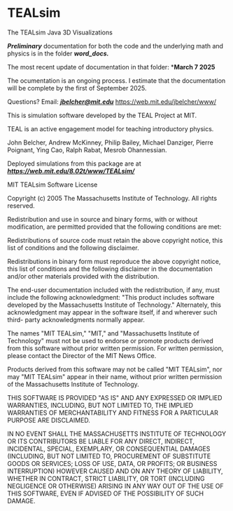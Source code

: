 # TEALsim

The TEALsim Java 3D Visualizations  

***Preliminary*** documentation for both the code and the underlying math and physics is in the folder ***word_docs.*** 

The most recent update of documentation in that folder: ***March 7 2025**

The ocumentation is an ongoing process. I estimate that the documentation will be complete by the first of September 2025.

Questions?  Email: ***jbelcher@mit.edu***  https://web.mit.edu/jbelcher/www/

This is simulation software developed by the TEAL Project at MIT.

TEAL is an active engagement model for teaching introductory physics.  

John Belcher, Andrew McKinney, Philip Bailey, Michael Danziger, Pierre Poignant, Ying Cao, Ralph Rabat, Mesrob Ohannessian.

Deployed simulations from this package are at ***https://web.mit.edu/8.02t/www/TEALsim/***


MIT TEALsim Software License

Copyright (c) 2005 The Massachusetts Institute of Technology. All rights reserved.

Redistribution and use in source and binary forms, with or without modification, 
are permitted provided that the following conditions are met:

Redistributions of source code must retain the above copyright notice, 
this list of conditions and the following disclaimer.

Redistributions in binary form must reproduce the above copyright notice, 
this list of conditions and the following disclaimer in the documentation and/or 
other materials provided with the distribution.

The end-user documentation included with the redistribution, if any, must include the following acknowledgment: 
"This product includes software developed by the Massachusetts Institute of Technology." 
Alternately, this acknowledgment may appear in the software itself, if and wherever such 
third- party acknowledgments normally appear.

The names "MIT TEALsim," "MIT," and "Massachusetts Institute of Technology" must not be used 
to endorse or promote products derived from this software without prior written permission. 
For written permission, please contact the Director of the MIT News Office.

Products derived from this software may not be called "MIT TEALsim", nor may "MIT TEALsim" appear in their name, 
without prior written permission of the Massachusetts Institute of Technology.

THIS SOFTWARE IS PROVIDED "AS IS" AND ANY EXPRESSED OR IMPLIED WARRANTIES, INCLUDING, 
BUT NOT LIMITED TO, THE IMPLIED WARRANTIES OF MERCHANTABILITY AND FITNESS FOR A PARTICULAR PURPOSE ARE DISCLAIMED.

IN NO EVENT SHALL THE MASSACHUSETTS INSTITUTE OF TECHNOLOGY OR ITS CONTRIBUTORS 
BE LIABLE FOR ANY DIRECT, INDIRECT, INCIDENTAL, SPECIAL, EXEMPLARY, OR CONSEQUENTIAL DAMAGES 
(INCLUDING, BUT NOT LIMITED TO, PROCUREMENT OF SUBSTITUTE GOODS OR SERVICES; LOSS OF USE, 
DATA, OR PROFITS; OR BUSINESS INTERRUPTION) HOWEVER CAUSED AND ON ANY THEORY OF LIABILITY, 
WHETHER IN CONTRACT, STRICT LIABILITY, OR TORT (INCLUDING NEGLIGENCE OR OTHERWISE) 
ARISING IN ANY WAY OUT OF THE USE OF THIS SOFTWARE, EVEN IF ADVISED OF THE POSSIBILITY OF SUCH DAMAGE.
